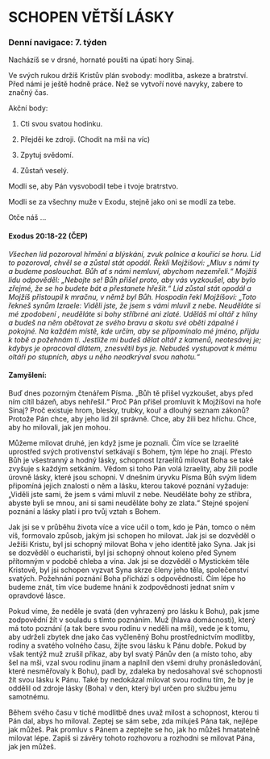 # SCHOPEN VĚTŠÍ LÁSKY

### Denní navigace: 7. týden

Nacházíš se v drsné, hornaté poušti na úpatí hory Sinaj.

Ve svých rukou držíš Kristův plán svobody: modlitba, askeze a bratrství. Před námi je ještě hodně práce. Než se vytvoří nové navyky, zabere to značný čas.

Akční body:
1. Cti svou svatou hodinku.

2. Přejděi ke zdroji. (Chodit na mši na víc)

3. Zpytuj svědomí.

4. Zůstaň veselý.

Modli se, aby Pán vysvobodil tebe i tvoje bratrstvo.

Modli se za všechny muže v Exodu, stejně jako oni se modlí za tebe.

Otče náš …


#### Exodus 20:18-22 (ČEP)
*Všechen lid pozoroval hřmění a blýskání, zvuk polnice a kouřící se horu. Lid to pozoroval, chvěl se a zůstal stát opodál. Řekli Mojžíšovi: „Mluv s námi ty a budeme poslouchat. Bůh ať s námi nemluví, abychom nezemřeli.“ Mojžíš lidu odpověděl: „Nebojte se! Bůh přišel proto, aby vás vyzkoušel, aby bylo zřejmé, že se ho budete bát a přestanete hřešit.“ Lid zůstal stát opodál a Mojžíš přistoupil k mračnu, v němž byl Bůh. Hospodin řekl Mojžíšovi: „Toto řekneš synům Izraele: Viděli jste, že jsem s vámi mluvil z nebe. Neuděláte si mé zpodobení , neuděláte si bohy stříbrné ani zlaté. Uděláš mi oltář z hlíny a budeš na něm obětovat ze svého bravu a skotu své oběti zápalné i pokojné. Na každém místě, kde určím, aby se připomínalo mé jméno, přijdu k tobě a požehnám ti. Jestliže mi budeš dělat oltář z kamenů, neotesávej je; kdybys je opracoval dlátem, znesvětil bys je. Nebudeš vystupovat k mému oltáři po stupních, abys u něho neodkrýval svou nahotu.“*

#### Zamyšlení:
Buď dnes pozorným čtenářem Písma. „Bůh tě přišel vyzkoušet, abys před ním cítíl bázeň, abys nehřešil.“ Proč Pán přišel promluvit k Mojžíšovi na hoře Sinaj? Proč existuje hrom, blesky, trubky, kouř a dlouhý seznam zákonů? Protože Pán chce, aby jeho lid žil správně. Chce, aby žili bez hříchu. Chce, aby ho milovali, jak jen mohou.

Můžeme milovat druhé, jen když jsme je poznali. Čím více se Izraelité uprostřed svých protivenství setkávají s Bohem, tým lépe ho znají. Přesto Bůh je všestranný a hodný lásky, schopnost Izraelitů milovat Boha se také zvyšuje s každým setkáním. Vědom si toho Pán volá Izraelity, aby žili podle úrovně lásky, které jsou schopni. V dnešním úryvku Písma Bůh svým lidem připomíná jejich znalosti o něm a lásku, kterou takové poznání vyžaduje: „Viděli jste sami, že jsem s vámi mluvil z nebe. Neuděláte bohy ze stříbra, abyste byli se mnou, ani si sami neuděláte bohy ze zlata.“ Stejné spojení poznání a lásky platí i pro tvůj vztah s Bohem.

Jak jsi se v průběhu života více a více učil o tom, kdo je Pán, tomco o něm víš, formovalo způsob, jakým jsi schopen ho milovat. Jak jsi se dozvěděl o Ježíši Kristu, byl jsi schopný milovat Boha v jeho identitě jako Syna. Jak jsi se dozvěděl o eucharistii, byl jsi schopný ohnout koleno před Synem přítomným v podobě chleba a vína. Jak jsi se dozvěděl o Mystickém těle Kristově, byl jsi schopen vyzvat Syna skrze členy jeho těla, společenství svatých. Požehnání poznání Boha přichází s odpovědností. Čím lépe ho budeme znát, tím více budeme hnáni k zodpovědnosti jednat sním v opravdové lásce.

Pokud víme, že neděle je svatá (den vyhrazený pro lásku k Bohu), pak jsme zodpovědní žít v souladu s tímto poznáním. Muž (hlava domácnosti), který má toto poznání (a tak bere svou rodinu v neděli na mši), vede je k tomu, aby udrželi zbytek dne jako čas vyčleněný Bohu prostřednictvím modlitby, rodiny a svatého volného času, žijte svou lásku k Pánu dobře. Pokud by však tentýž muž zrušil příkaz, aby byl svatý Pánův den (a místo toho, aby šel na mši, vzal svou rodinu jinam a naplnil den všemi druhy pronásledování, které nesměřovaly k Bohu), padl by, zdaleka by nedosahoval své schopnosti žít svou lásku k Pánu. Také by nedokázal milovat svou rodinu tím, že by je oddělil od zdroje lásky (Boha) v den, který byl určen pro službu jemu samotnému.

Během svého času v tiché modlitbě dnes uvaž milost a schopnost, kterou ti Pán dal, abys ho miloval. Zeptej se sám sebe, zda miluješ Pána tak, nejlépe jak můžeš. Pak promluv s Pánem a zeptejte se ho, jak ho můžeš hmatatelně milovat lépe. Zapiš si závěry tohoto rozhovoru a rozhodni se milovat Pána, jak jen můžeš.   
